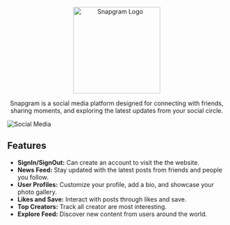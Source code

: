 <!-- Project Title -->

  <p align="center">
  <img src="https://github.com/hoangtrung2000/snapgram/raw/main/public/assets/images/logo.svg" alt="Snapgram Logo" width="200">
</p>

<!-- Project Description -->
<p align="center">
  Snapgram is a social media platform designed for connecting with friends, sharing moments, and exploring the latest updates from your social circle.
</p>

![Social Media](https://i.ibb.co/yf04Ybz/thumbnail.png)

<!-- Features -->

## Features

- **SignIn/SignOut:** Can create an account to visit the the website.
- **News Feed:** Stay updated with the latest posts from friends and people you follow.
- **User Profiles:** Customize your profile, add a bio, and showcase your photo gallery.
- **Likes and Save:** Interact with posts through likes and save.
- **Top Creators:** Track all creator are most interesting.
- **Explore Feed:** Discover new content from users around the world.
